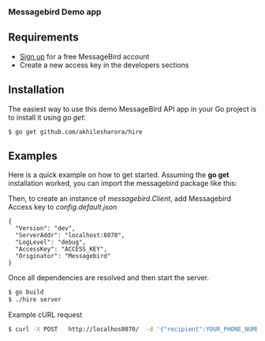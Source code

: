 ### Messagebird Demo app

Requirements
------------
- [Sign up](https://www.messagebird.com/en/signup) for a free MessageBird account
- Create a new access key in the developers sections

Installation
------------
The easiest way to use this demo MessageBird API app in your Go project is to install it using *go get*:

```
$ go get github.com/akhilesharora/hire
```

Examples
--------
Here is a quick example on how to get started. Assuming the **go get** installation worked, you can import the messagebird package like this:

Then, to create an instance of *messagebird.Client*, add Messagebird Access key to *config.default.json*
```
{
  "Version": "dev",
  "ServerAddr": "localhost:8070",
  "LogLevel": "debug",
  "AccessKey": "ACCESS_KEY",
  "Originator": "Messagebird"
}
```

Once all dependencies are resolved and then start the server.
```sh
$ go build
$ ./hire server
```

Example cURL request

```sh
$ curl -X POST   http://localhos8070/  -d '{"recipient":YOUR_PHONE_NUMBER,"originator":"Messagebird","message":"This is a test message."}'
```

